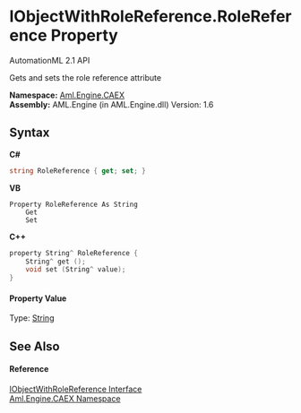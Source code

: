 # IObjectWithRoleReference.RoleReference Property 
AutomationML 2.1 API 

Gets and sets the role reference attribute

**Namespace:**&nbsp;<a href="N_Aml_Engine_CAEX">Aml.Engine.CAEX</a><br />**Assembly:**&nbsp;AML.Engine (in AML.Engine.dll) Version: 1.6

## Syntax

**C#**<br />
``` C#
string RoleReference { get; set; }
```

**VB**<br />
``` VB
Property RoleReference As String
	Get
	Set
```

**C++**<br />
``` C++
property String^ RoleReference {
	String^ get ();
	void set (String^ value);
}
```


#### Property Value
Type: <a href="https://docs.microsoft.com/dotnet/api/system.string" target="_parent" rel="noopener noreferrer">String</a>

## See Also


#### Reference
<a href="T_Aml_Engine_CAEX_IObjectWithRoleReference">IObjectWithRoleReference Interface</a><br /><a href="N_Aml_Engine_CAEX">Aml.Engine.CAEX Namespace</a><br />